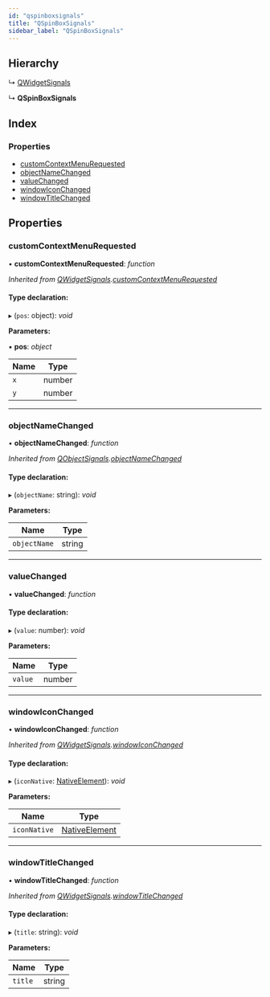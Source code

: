 ```yaml
---
id: "qspinboxsignals"
title: "QSpinBoxSignals"
sidebar_label: "QSpinBoxSignals"
---
```


## Hierarchy

  ↳ [QWidgetSignals](qwidgetsignals.md)

  ↳ **QSpinBoxSignals**

## Index

### Properties

* [customContextMenuRequested](qspinboxsignals.md#customcontextmenurequested)
* [objectNameChanged](qspinboxsignals.md#objectnamechanged)
* [valueChanged](qspinboxsignals.md#valuechanged)
* [windowIconChanged](qspinboxsignals.md#windowiconchanged)
* [windowTitleChanged](qspinboxsignals.md#windowtitlechanged)

## Properties

###  customContextMenuRequested

• **customContextMenuRequested**: *function*

*Inherited from [QWidgetSignals](qwidgetsignals.md).[customContextMenuRequested](qwidgetsignals.md#customcontextmenurequested)*

#### Type declaration:

▸ (`pos`: object): *void*

**Parameters:**

▪ **pos**: *object*

Name | Type |
------ | ------ |
`x` | number |
`y` | number |

___

###  objectNameChanged

• **objectNameChanged**: *function*

*Inherited from [QObjectSignals](qobjectsignals.md).[objectNameChanged](qobjectsignals.md#objectnamechanged)*

#### Type declaration:

▸ (`objectName`: string): *void*

**Parameters:**

Name | Type |
------ | ------ |
`objectName` | string |

___

###  valueChanged

• **valueChanged**: *function*

#### Type declaration:

▸ (`value`: number): *void*

**Parameters:**

Name | Type |
------ | ------ |
`value` | number |

___

###  windowIconChanged

• **windowIconChanged**: *function*

*Inherited from [QWidgetSignals](qwidgetsignals.md).[windowIconChanged](qwidgetsignals.md#windowiconchanged)*

#### Type declaration:

▸ (`iconNative`: [NativeElement](../globals.md#nativeelement)): *void*

**Parameters:**

Name | Type |
------ | ------ |
`iconNative` | [NativeElement](../globals.md#nativeelement) |

___

###  windowTitleChanged

• **windowTitleChanged**: *function*

*Inherited from [QWidgetSignals](qwidgetsignals.md).[windowTitleChanged](qwidgetsignals.md#windowtitlechanged)*

#### Type declaration:

▸ (`title`: string): *void*

**Parameters:**

Name | Type |
------ | ------ |
`title` | string |
